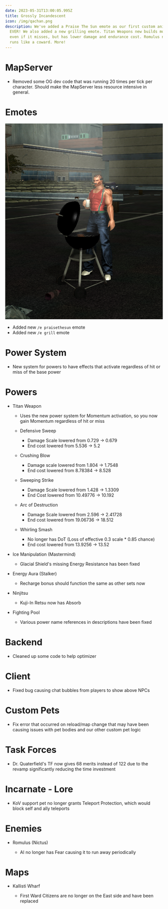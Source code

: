 ```yaml
---
date: 2023-05-31T13:00:05.995Z
title: Grossly Incandescent
icon: /img/qachan.png
description: We've added a Praise The Sun emote as our first custom animation
  EVER! We also added a new grilling emote. Titan Weapons new builds momentum
  even if it misses, but has lower damage and endurance cost. Romulus no longer
  runs like a coward. More!
---
```

# MapServer

* Removed some OG dev code that was running 20 times per tick per character. Should make the MapServer less resource intensive in general.

# Emotes

![](/img/uploads/grill.png "I just wanna grill!")

* Added new `/e praisethesun` emote
* Added new `/e grill` emote

# Power System

* New system for powers to have effects that activate regardless of hit or miss of the base power

# Powers

* Titan Weapon

  * Uses the new power system for Momentum activation, so you now gain Momentum regardless of hit or miss
  * Defensive Sweep

    * Damage Scale lowered from 0.729 -> 0.679
    * End cost lowered from 5.536 -> 5.2
  * Crushing Blow

    * Damage scale lowered from 1.804 -> 1.7548
    * End cost lowered from 8.78384 -> 8.528
  * Sweeping Strike

    * Damage Scale lowered from 1.428 -> 1.3309
    * End Cost lowered from 10.49776 -> 10.192
  * Arc of Destruction

    * Damage Scale lowered from 2.596 -> 2.41728
    * End cost lowered from 19.06736 -> 18.512
  * Whirling Smash

    * No longer has DoT (Loss of effective 0.3 scale * 0.85 chance)
    * End cost lowered from 13.9256 -> 13.52
* Ice Manipulation (Mastermind)

  * Glacial Shield's missing Energy Resistance has been fixed
* Energy Aura (Stalker)

  * Recharge bonus should function the same as other sets now
* Ninjitsu

  * Kuji-In Retsu now has Absorb
* Fighting Pool

  * Various power name references in descriptions have been fixed

# Backend

* Cleaned up some code to help optimizer

# Client

* Fixed bug causing chat bubbles from players to show above NPCs

# Custom Pets

* Fix error that occurred on reload/map change that may have been causing issues with pet bodies and our other custom pet logic

# Task Forces

* Dr. Quaterfield's TF now gives 68 merits instead of 122 due to the revamp significantly reducing the time investment 

# Incarnate - Lore

* KoV support pet no longer grants Teleport Protection, which would block self and ally teleports

# Enemies

* Romulus (Nictus)

  * AI no longer has Fear causing it to run away periodically

# Maps

* Kallisti Wharf

  * First Ward Citizens are no longer on the East side and have been replaced